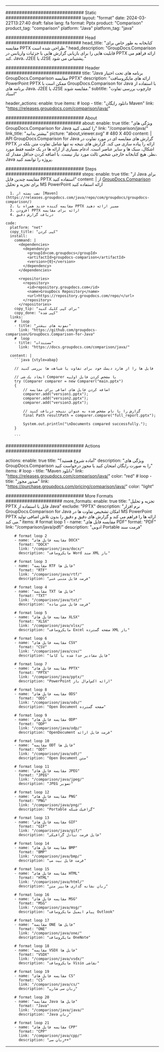 
---
############################# Static ############################
layout: "format"
date:  2024-03-22T13:27:40
draft: false
lang: fa
format: Pptx
product: "Comparison"
product_tag: "comparison"
platform: "Java"
platform_tag: "java"

############################# Head ############################
head_title: "کتابخانه به طور خاص برای مقایسه PPTX طراحی شده است."
head_description: "GroupDocs.Comparison قابلیت هایی را برای بازیابی گزارش هایی با جزئیات واریانس در PPTX ارائه فراهم می کند. Java، J2EE یا J2SE پشتیبانی می شود."

############################# Header ############################
title: "Java برنامه های تحت اختیار GroupDocs.Comparison مقایسه PPTX" 
description: "ارائه های مایکروسافت PowerPoint PPTX ممکن است با GroupDocs.Comparison for Java با استفاده از برنامه های Java، J2EE یا J2SE مقایسه شوند."
subtitle: "چارچوب بررسی تفاوت اسناد"  

header_actions:
  enable: true
  items:
    #  loop
    - title: "دانلود رایگان Maven"
      link: "https://releases.groupdocs.com/comparison/java/"
      
############################# About ############################
about:
    enable: true
    title: "ویژگی های GroupDocs.Comparison for Java را کشف کنید"
    link: "/comparison/java/"
    link_title: "بیشتر بدانید"
    picture: "about_viewer.svg" # 480 X 400
    content: |
       API GroupDocs.Comparison for Java گزارش های مقایسه ای در مورد تفاوت در PPTX ارائه را پیاده سازی می کند. گزارش های نتیجه نه تنها شامل تفاوت متن بلکه در اشکال، سبک ها و سایر عناصر است. ادغام بسیاری از ارائه ها در یک جلسه فقط مورد نظر. هیچ کتابخانه خارجی شخص ثالث مورد نیاز نیست. با اضافه کردن حداقل مقدار کد، Java پروژه را توانمند کنید.

############################# Steps ############################
steps:
    enable: true
    title: "از Java برای مقایسه چندین فایل PPTX استفاده کنید"
    content: |
      از [GroupDocs.Comparison](https://products.groupdocs.com/comparison/java/) برای تجزیه و تحلیل MS PowerPoint ارائه استفاده کنید
      
      1. نصب بسته از [Maven](https://releases.groupdocs.com/java/repo/com/groupdocs/groupdocs-comparison/)
      2. مقایسه کننده جدید همراه با PPTX مسیر ارائه دهید
      3. افزودن PPTX ارائه برای مقایسه
      4. دریافت گزارش دقیق
   
    code:
      platform: "net"
      copy_title: "کپی کردن"
      install:
        command: |
          <dependencies>
            <dependency>
              <groupId>com.groupdocs</groupId>
              <artifactId>groupdocs-comparison</artifactId>
              <version>{0}</version>
            </dependency>
          </dependencies>

          <repositories>
            <repository>
              <id>repository.groupdocs.com</id>
              <name>GroupDocs Repository</name>
              <url>https://repository.groupdocs.com/repo/</url>
            </repository>
          </repositories>
        copy_tip: "برای کپی کلیک کنید"
        copy_done: "کپی شده"
      links:
        #  loop
        - title: "نمونه های بیشتر"
          link: "https://github.com/groupdocs-comparison/GroupDocs.Comparison-for-Java"
        #  loop
        - title: "مستندات"
          link: "https://docs.groupdocs.com/comparison/java/"
          
      content: |
        ```java {style=abap}

        // فایل ها را از هارد دیسک خود برای تفاوت یا شباهت ها بررسی کنید

        // ایجاد یک شی Comparer با مشخص کردن فایل اولیه
        try (Comparer comparer = new Comparer("main.pptx") 
        {
            // اضافه کردن فایل های اضافی برای مقایسه
        	comparer.add("version1.pptx");
            comparer.add("version2.pptx");
            comparer.add("version3.pptx");

            // گزارش را با نام مشخص شده به عنوان نتیجه دریافت کنید
            final Path resultPath = comparer.compare("full_report.pptx"); 

            System.out.println("\nDocuments compared successfully.");
        }
        
        ```            

############################# Actions ############################

actions:
  enable: true
  title: "آماده شروع هستید؟"
  description: "ویژگی های GroupDocs.Comparison را به صورت رایگان امتحان کنید یا مجوز درخواست کنید"
  items:
    #  loop
    - title: "Maven دانلود"
      link: "https://releases.groupdocs.com/comparison/java/"
      color: "red"
        #  loop
    - title: "صدور مجوز"
      link: "https://purchase.groupdocs.com/pricing/comparison/java/"
      color: "light"


############################# More Formats #####################
more_formats:
    enable: true
    title: "تجزیه و تحلیل PPTX فایل با استفاده از Java"
    exclude: "PPTX"
    description: "نرم افزار GroupDocs.Comparison for Java امکان تشخیص تفاوت ها در MS PowerPoint PPTX ارائه ها را فراهم می کند و گزارش های دقیق و دقیق را بدون تلاش اضافی تولید می کند."
    items: 
        # format loop 1
        - name: "مقایسه فایل های PDF"
          format: "PDF"
          link: "/comparison/java/pdf/"
          description: "ادوبی Portable فرمت سند"

        # format loop 2
        - name: "مقایسه فایل های DOCX"
          format: "DOCX"
          link: "/comparison/java/docx/"
          description: "مایکروسافت Word سند XML باز"

        # format loop 3
        - name: "مقایسه RTF فایل ها"
          format: "RTF"
          link: "/comparison/java/rtf/"
          description: "فرمت فایل متنی غنی"

        # format loop 4
        - name: "مقایسه TXT فایل ها"
          format: "TXT"
          link: "/comparison/java/txt/"
          description: "فرمت فایل متن ساده"

        # format loop 5
        - name: "مقایسه فایل های XLSX"
          format: "XLSX"
          link: "/comparison/java/xlsx/"
          description: "مایکروسافت Excel صفحه گسترده XML باز"

        # format loop 6
        - name: "مقایسه فایل های CSV"
          format: "CSV"
          link: "/comparison/java/csv/"
          description: "فایل مقادیر جدا شده با کاما"

        # format loop 7
        - name: "مقایسه فایل های PPTX"
          format: "PPTX"
          link: "/comparison/java/pptx/"
          description: "PowerPoint ارائه اکس‌ام‌ال باز"

        # format loop 8
        - name: "مقایسه فایل های ODS"
          format: "ODS"
          link: "/comparison/java/ods/"
          description: "Open Document صفحه گسترده"

        # format loop 9
        - name: "مقایسه فایل های ODP"
          format: "ODP"
          link: "/comparison/java/odp/"
          description: "OpenDocument فرمت فایل ارائه"

        # format loop 10
        - name: "مقایسه ODT فایل ها"
          format: "ODT"
          link: "/comparison/java/odt/"
          description: "Open Document متن"

        # format loop 11
        - name: "مقایسه فایل های JPEG"
          format: "JPEG"
          link: "/comparison/java/jpeg/"
          description: "JPEG تصویر"

        # format loop 12
        - name: "مقایسه فایل های PNG"
          format: "PNG"
          link: "/comparison/java/png/"
          description: "Portable گرافیک شبکه"

        # format loop 13
        - name: "مقایسه فایل های GIF"
          format: "GIF"
          link: "/comparison/java/gif/"
          description: "فایل فرمت تبادل گرافیکی"

        # format loop 14
        - name: "مقایسه فایل های BMP"
          format: "BMP"
          link: "/comparison/java/bmp/"
          description: "فرمت فایل بیت مپ"

        # format loop 15
        - name: "مقایسه فایل های HTML"
          format: "HTML"
          link: "/comparison/java/html/"
          description: "زبان نشانه گذاری هایپر متن"

        # format loop 16
        - name: "مقایسه فایل های MSG"
          format: "MSG"
          link: "/comparison/java/msg/"
          description: "پیام ایمیل مایکروسافت Outlook"

        # format loop 17
        - name: "مقایسه ONE فایل ها"
          format: "ONE"
          link: "/comparison/java/one/"
          description: "مایکروسافت OneNote"

        # format loop 18
        - name: "مقایسه VSDX فایل ها"
          format: "VSDX"
          link: "/comparison/java/vsdx/"
          description: "مایکروسافت Visio نقاشی"

        # format loop 19
        - name: "مقایسه فایل های CS"
          format: "CS"
          link: "/comparison/java/cs/"
          description: "زبان سی شارپ"

        # format loop 20
        - name: "مقایسه Java فایل ها"
          format: "Java"
          link: "/comparison/java/java/"
          description: "Java زبان"
          
        # format loop 21
        - name: "مقایسه فایل های CPP"
          format: "CPP"
          link: "/comparison/java/cpp/"
          description: "زبان سی++"
---